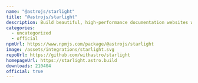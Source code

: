 ```yaml
---
name: "@astrojs/starlight"
title: "@astrojs/starlight"
description: Build beautiful, high-performance documentation websites with Astro
categories:
  - uncategorized
  - official
npmUrl: https://www.npmjs.com/package/@astrojs/starlight
image: /assets/integrations/starlight.svg
repoUrl: https://github.com/withastro/starlight
homepageUrl: https://starlight.astro.build
downloads: 210404
official: true
---
```

